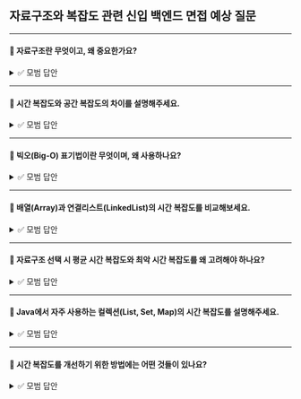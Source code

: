 ## 자료구조와 복잡도 관련 신입 백엔드 면접 예상 질문

---

#### 💬 자료구조란 무엇이고, 왜 중요한가요?

<details>
<summary>✅ 모범 답안</summary>

- **자료구조**란 데이터를 효율적으로 저장, 관리, 수정, 탐색, 삭제할 수 있도록 하는 데이터 집합 및 그 구조입니다.
- 효율적인 자료구조 선택은 프로그램의 성능(속도, 메모리 사용)에 직접적인 영향을 미칩니다.
- 예시: 배열, 리스트, 스택, 큐, 해시맵, 트리, 그래프 등
</details>

---

#### 💬 시간 복잡도와 공간 복잡도의 차이를 설명해주세요.

<details>
<summary>✅ 모범 답안</summary>

- **시간 복잡도**: 입력 크기(n)에 따라 알고리즘이 실행되는 데 걸리는 시간을 나타냅니다.
    - 주로 반복 횟수, 연산 횟수로 측정
    - 예시: O(1), O(n), O(n²) 등

- **공간 복잡도**: 프로그램이 실행될 때 필요한 메모리(자원) 공간의 양을 나타냅니다.
    - 변수, 배열, 재귀 호출 등으로 인한 메모리 사용량 포함

- 두 복잡도 모두 알고리즘의 효율성을 평가하는 중요한 척도입니다.
</details>

---

#### 💬 빅오(Big-O) 표기법이란 무엇이며, 왜 사용하나요?

<details>
<summary>✅ 모범 답안</summary>

- **빅오 표기법**은 입력 크기(n)에 따른 알고리즘의 성능(시간/공간 복잡도)을 수학적으로 표현하는 방법입니다.
- 상수, 저차항을 무시하고 가장 영향력이 큰 항만 표기합니다.
    - 예시: 10n² + n → O(n²)
- **사용 목적**: 코드의 효율성을 객관적으로 비교하고, 최적화 방향을 결정하기 위함입니다.
</details>

---

#### 💬 배열(Array)과 연결리스트(LinkedList)의 시간 복잡도를 비교해보세요.

<details>
<summary>✅ 모범 답안</summary>

| 연산         | 배열(Array) | 연결리스트(LinkedList) |
|--------------|-------------|-----------------------|
| 접근         | O(1)        | O(n)                  |
| 삽입/삭제(중간)| O(n)        | O(1) (노드 위치 알 때)|
| 삽입/삭제(끝)| O(1)        | O(1) (단일/이중 연결) |
| 탐색         | O(n)        | O(n)                  |

- 배열은 인덱스 기반 접근이 빠르지만, 중간 삽입/삭제는 느립니다.
- 연결리스트는 노드 위치만 알면 삽입/삭제가 빠르지만, 임의 접근이 느립니다.
</details>

---

#### 💬 자료구조 선택 시 평균 시간 복잡도와 최악 시간 복잡도를 왜 고려해야 하나요?

<details>
<summary>✅ 모범 답안</summary>

- **평균 시간 복잡도**는 일반적인 상황에서의 성능을 나타내고, **최악 시간 복잡도**는 가장 불리한 상황에서의 성능을 나타냅니다.
- 서비스의 특성상 최악의 경우가 자주 발생하면 시스템 전체 성능에 악영향을 줄 수 있습니다.
- 예시: 해시맵은 평균 O(1)이지만, 충돌이 많을 경우 최악 O(n)이 될 수 있습니다.
- 따라서 두 복잡도를 모두 고려해 안정적이고 효율적인 자료구조를 선택해야 합니다.
</details>

---

#### 💬 Java에서 자주 사용하는 컬렉션(List, Set, Map)의 시간 복잡도를 설명해주세요.

<details>
<summary>✅ 모범 답안</summary>

| 자료구조        | 접근 | 탐색 | 삽입 | 삭제 |
|----------------|------|------|------|------|
| ArrayList      | O(1) | O(n) | O(n) | O(n) |
| LinkedList     | O(n) | O(n) | O(1) | O(1) |
| HashSet/HashMap| -    | O(1) | O(1) | O(1) |
| TreeSet/TreeMap| -    | O(log n) | O(log n) | O(log n) |

- Hash 계열은 평균적으로 매우 빠르지만, 충돌이 많을 경우 성능 저하 가능
- Tree 계열은 항상 O(log n) 보장
</details>

---

#### 💬 시간 복잡도를 개선하기 위한 방법에는 어떤 것들이 있나요?

<details>
<summary>✅ 모범 답안</summary>

1. **적합한 자료구조 선택** (예: 탐색이 많으면 HashMap, 정렬이 많으면 TreeMap)
2. **불필요한 반복문 제거**
3. **효율적인 알고리즘 사용** (예: 이진 탐색, 정렬 알고리즘 등)
4. **캐싱/메모이제이션 활용**
5. **데이터 구조의 크기 제한 및 분할 처리**
</details>
